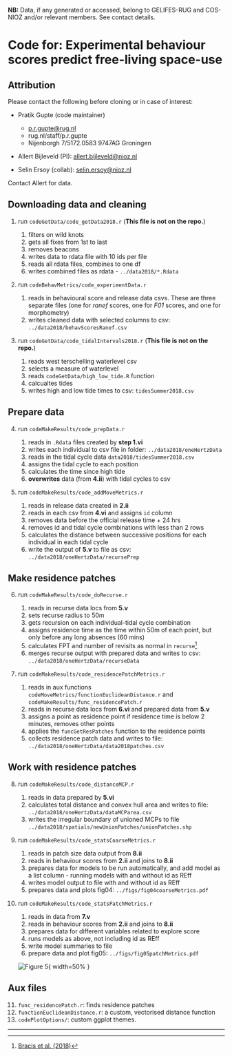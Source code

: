 **NB:** Data, if any generated or accessed, belong to GELIFES-RUG and COS-NIOZ and/or relevant members. See contact details.

# Code for: Experimental behaviour scores predict free-living space-use

## Attribution

Please contact the following before cloning or in case of interest:

- Pratik Gupte (code maintainer)
  - p.r.gupte@rug.nl
  - rug.nl/staff/p.r.gupte
  - Nijenborgh 7/5172.0583 9747AG Groningen

- Allert Bijleveld (PI): allert.bijleveld@nioz.nl

- Selin Ersoy (collab): selin.ersoy@nioz.nl

Contact Allert for data.

## Downloading data and cleaning

1. run `codeGetData/code_getData2018.r` (**This file is not on the repo.**)
    1. filters on wild knots
    2. gets all fixes from 1st to last
    3. removes beacons
    4. writes data to rdata file with 10 ids per file
    5. reads all rdata files, combines to one df
    6. writes combined files as rdata - `../data2018/*.Rdata`

2. run `codeBehavMetrics/code_experimentData.r`
    1. reads in behavioural score and release data csvs. These are three separate files (one for _ranef_ scores, one for _F01_ scores, and one for morphometry)
    2. writes cleaned data with selected columns to csv: `../data2018/behavScoresRanef.csv`


3. run `codeGetData/code_tidalIntervals2018.r` (**This file is not on the repo.**)
    1. reads west terschelling waterlevel csv
    2. selects a measure of waterlevel
    3. reads `codeGetData/high_low_tide.R` function
    4. calcualtes tides
    5. writes high and low tide times to csv: `tidesSummer2018.csv`

## Prepare data

4. run `codeMakeResults/code_prepData.r`
    1. reads in `.Rdata` files created by **step 1.vi**
    2. writes each individual to csv file in folder: `../data2018/oneHertzData`
    3. reads in the tidal cycle data `data2018/tidesSummer2018.csv`
    4. assigns the tidal cycle to each position
    5. calculates the time since high tide
    6. **overwrites** data (from **4.ii**) with tidal cycles to csv

5. run `codeMakeResults/code_addMoveMetrics.r`
    1. reads in release data created in **2.ii**
    2. reads in each csv from **4.vi** and assigns `id` column
    3. removes data before the official release time + 24 hrs
    4. removes id and tidal cycle combinations with less than 2 rows
    5. calculates the distance between successive positions for each individual in each tidal cycle
    6. write the output of **5.v** to file as csv: `../data2018/oneHertzData/recursePrep`

## Make residence patches

6. run `codeMakeResults/code_doRecurse.r`
    1. reads in recurse data locs from **5.v**
    2. sets recurse radius to 50m
    3. gets recursion on each individual-tidal cycle combination
    4. assigns residence time as the time within 50m of each point, but only before any long absences (60 mins)
    5. calculates FPT and number of revisits as normal in `recurse`[^1]
    6. merges recurse output with prepared data and writes to csv: `../data2018/oneHertzData/recurseData`

7. run `codeMakeResults/code_residencePatchMetrics.r`
    1. reads in aux functions `codeMoveMetrics/functionEuclideanDistance.r` and `codeMakeResults/func_residencePatch.r`
    2. reads in recurse data locs from **6.vi** and prepared data from **5.v**
    3. assigns a point as residence point if residence time is below 2 minutes, removes other points
    4. applies the `funcGetResPatches` function to the residence points
    5. collects residence patch data and writes to file: `../data2018/oneHertzData/data2018patches.csv`

## Work with residence patches

8. run `codeMakeResults/code_distanceMCP.r`
    1. reads in data prepared by **5.vi**
    2. calculates total distance and convex hull area and writes to file: `../data2018/oneHertzData/dataMCParea.csv`
    3. writes the irregular boundary of unioned MCPs to file `../data2018/spatials/newUnionPatches/unionPatches.shp`

9. run `codeMakeResults/code_statsCoarseMetrics.r`
    1. reads in patch size data output from **8.ii**
    2. reads in behaviour scores from **2.ii** and joins to **8.ii**
    3. prepares data for models to be run automatically, and add model as a list column - running models with and without id as REff
    4. writes model output to file with and without id as REff
    5. prepares data and plots fig04: `../figs/fig04coarseMetrics.pdf`

10. run `codeMakeResults/code_statsPatchMetrics.r`
    1. reads in data from **7.v**
    2. reads in behaviour scores from **2.ii** and joins to **8.ii**
    3. prepares data for different variables related to explore score
    4. runs models as above, not including id as REff
    5. write model summaries to file
    6. prepare data and plot fig05: `../figs/fig05patchMetrics.pdf`

    ![Figure 5](https://github.com/pratikunterwegs/redknotMoveWaddensea/blob/devBranch/figs/fig-1.png){ width=50% }


## Aux files

11. `func_residencePatch.r`: finds residence patches
12. `functionEuclideanDistance.r`: a custom, vectorised distance function
13. `codePlotOptions/`: custom ggplot themes.

---

[^1]: [Bracis et al. (2018)](https://onlinelibrary.wiley.com/doi/abs/10.1111/ecog.03618)
